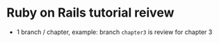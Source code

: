 # Ruby on Rails tutorial reivew
  - 1 branch / chapter, example: branch ```chapter3``` is review for chapter 3
